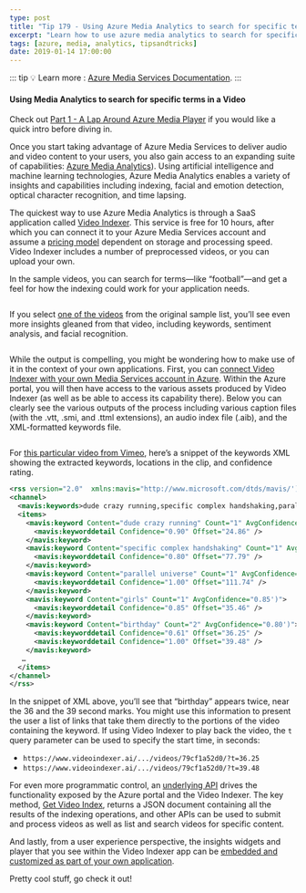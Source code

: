 ```yaml
---
type: post
title: "Tip 179 - Using Azure Media Analytics to search for specific terms in a Video"
excerpt: "Learn how to use azure media analytics to search for specific terms in a video"
tags: [azure, media, analytics, tipsandtricks]
date: 2019-01-14 17:00:00
---
```


::: tip
:bulb: Learn more : [Azure Media Services Documentation](https://docs.microsoft.com/azure/media-services?WT.mc_id=azure-azuredevtips-azureappsdev).
:::

#### Using Media Analytics to search for specific terms in a Video
 
Check out [Part 1 - A Lap Around Azure Media Player](tip178.html) if you would like a quick intro before diving in.

Once you start taking advantage of Azure Media Services to deliver audio and video content to your users, you also gain access to an expanding suite of capabilities: [Azure Media Analytics](https://azure.microsoft.com/services/media-services/media-analytics/?v=18.18?WT.mc_id=azure-azuredevtips-azureappsdev)). Using artificial intelligence and machine learning technologies, Azure Media Analytics enables a variety of insights and capabilities including indexing, facial and emotion detection, optical character recognition, and time lapsing. 

The quickest way to use Azure Media Analytics is through a SaaS application called [Video Indexer](https://vi.microsoft.com/). This service is free for 10 hours, after which you can connect it to your Azure Media Services account and assume a [pricing model](https://azure.microsoft.com/pricing/details/cognitive-services/video-indexer?WT.mc_id=azure-azuredevtips-azureappsdev) dependent on storage and processing speed. Video Indexer includes a number of preprocessed videos, or you can upload your own.

In the sample videos, you can search for terms—like “football”—and get a feel for how the indexing could work for your application needs.
 
<img :src="$withBase('/files/seahawks-1.png')">

If you select [one of the videos](https://www.videoindexer.ai/accounts/00000000-0000-0000-0000-000000000000/videos/4452cf7e59/) from the original sample list, you’ll see even more insights gleaned from that video, including keywords, sentiment analysis, and facial recognition.

<img :src="$withBase('/files/seahawks-2.png')">

While the output is compelling, you might be wondering how to make use of it in the context of your own applications. First, you can [connect Video Indexer with your own Media Services account in Azure](https://docs.microsoft.com/azure/cognitive-services/video-indexer/connect-to-azure#manual-configuration?WT.mc_id=docs-azuredevtips-azureappsdev). Within the Azure portal, you will then have access to the various assets produced by Video Indexer (as well as be able to access its capability there). Below you can clearly see the various outputs of the process including various caption files (with the .vtt, .smi, and .ttml extensions), an audio index file (.aib), and the XML-formatted keywords file.

<img :src="$withBase('/files/indexer.png')">

For [this particular video from Vimeo](https://vimeo.com/255872218), here’s a snippet of the keywords XML showing the extracted keywords, locations in the clip, and confidence rating.   

```xml
<rss version="2.0"  xmlns:mavis="http://www.microsoft.com/dtds/mavis/')">
<channel>
  <mavis:keywords>dude crazy running,specific complex handshaking,parallel universe,girls,birthday,kid,month,julian,familiarity,sense,handshake,grabbing,fun,friends,life,friendship,shot</mavis:keywords>
  <items>
    <mavis:keyword Content="dude crazy running" Count="1" AvgConfidence="0.90')">
      <mavis:keyworddetail Confidence="0.90" Offset="24.86" />
    </mavis:keyword>
    <mavis:keyword Content="specific complex handshaking" Count="1" AvgConfidence="0.80')">
      <mavis:keyworddetail Confidence="0.80" Offset="77.79" />
    </mavis:keyword>
    <mavis:keyword Content="parallel universe" Count="1" AvgConfidence="1.00')">
      <mavis:keyworddetail Confidence="1.00" Offset="111.74" />
    </mavis:keyword>
    <mavis:keyword Content="girls" Count="1" AvgConfidence="0.85')">
      <mavis:keyworddetail Confidence="0.85" Offset="35.46" />
    </mavis:keyword>
    <mavis:keyword Content="birthday" Count="2" AvgConfidence="0.80')">
      <mavis:keyworddetail Confidence="0.61" Offset="36.25" />
      <mavis:keyworddetail Confidence="1.00" Offset="39.48" />
    </mavis:keyword>
   …   
  </items>
</channel>
</rss>
```

In the snippet of XML above, you’ll see that “birthday” appears twice, near the 36 and the 39 second marks. You might use this information to present the user a list of links that take them directly to the portions of the video containing the keyword. If using Video Indexer to play back the video, the `t` query parameter can be used to specify the start time, in seconds:
- `https://www.videoindexer.ai/.../videos/79cf1a52d0/?t=36.25`
- `https://www.videoindexer.ai/.../videos/79cf1a52d0/?t=39.48`

For even more programmatic control, an [underlying API](https://api-portal.videoindexer.ai/) drives the functionality exposed by the Azure portal and the Video Indexer. The key method, [Get Video Index](https://api-portal.videoindexer.ai/docs/services/operations/operations/Get-Video-Index?), returns a JSON document containing all the results of the indexing operations, and other APIs can be used to submit and process videos as well as list and search videos for specific content.

And lastly, from a user experience perspective, the insights widgets and player that you see within the Video Indexer app can be [embedded and customized as part of your own application](https://docs.microsoft.com/azure/cognitive-services/video-indexer/video-indexer-embed-widgets?WT.mc_id=docs-azuredevtips-azureappsdev).

Pretty cool stuff, go check it out!

